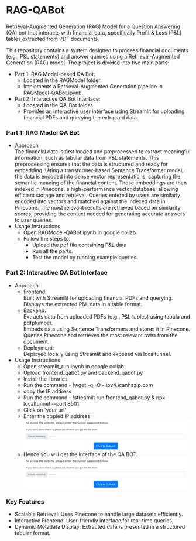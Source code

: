 # RAG-QABot
Retrieval-Augmented Generation (RAG) Model for a Question Answering (QA) bot that interacts with financial data, specifically Profit &amp; Loss (P&amp;L) tables extracted from PDF documents.

This repository contains a system designed to process financial documents (e.g., P&L statements) and answer queries using a Retrieval-Augmented Generation (RAG) model. The project is divided into two main parts:

- Part 1: RAG Model-based QA Bot:
  - Located in the RAGModel folder.
  - Implements a Retrieval-Augmented Generation pipeline in RAGModel-QABot.ipynb.
- Part 2: Interactive QA Bot Interface:
  - Located in the QA-Bot folder.
  - Provides an interactive user interface using Streamlit for uploading financial PDFs and querying the extracted data.

### Part 1: RAG Model QA Bot
- Approach <br>
  The financial data is first loaded and preprocessed to extract meaningful information, such as tabular data from P&L statements. This preprocessing ensures that the data is structured and ready for embedding. Using a transformer-based Sentence Transformer model, the data is encoded into dense vector representations, capturing the semantic meaning of the financial content. These embeddings are then indexed in Pinecone, a high-performance vector database, allowing efficient storage and retrieval. Queries entered by users are similarly encoded into vectors and matched against the indexed data in Pinecone. The most relevant results are retrieved based on similarity scores, providing the context needed for generating accurate answers to user queries.
- Usage Instructions
  - Open RAGModel-QABot.ipynb in google collab.
  - Follow the steps to:
    - Upload the pdf file containing P&L data
    - Run all the parts.
    - Test the model by running example queries.
### Part 2: Interactive QA Bot Interface
- Approach
  - Frontend:<br>
    Built with Streamlit for uploading financial PDFs and querying.<br>
    Displays the extracted P&L data in a table format.
  - Backend:<br>
    Extracts data from uploaded PDFs (e.g., P&L tables) using tabula and pdfplumber. <br>
    Embeds data using Sentence Transformers and stores it in Pinecone. <br>
    Queries Pinecone and retrieves the most relevant rows from the document.
  - Deployment: <br>
    Deployed locally using Streamlit and exposed via localtunnel.
- Usage Instructions
  - Open streamlit_run.ipynb in google collab.
  - Upload frontend_qabot.py and backend_qabot.py
  - Install the libraries
  - Run the command - !wget -q -O - ipv4.icanhazip.com
  - copy the IP address
  - Run the command - !streamlit run frontend_qabot.py & npx localtunnel --port 8501
  - Click on 'your url'
  - Enter the copied IP address
    ![Alt text](Demonstarting-Images/tunnel.PNG)
  - Hence you will get the Interface of the QA BOT.
    ![Alt text](Demonstarting-Images/tunnel.PNG)
    
### Key Features
- Scalable Retrieval: Uses Pinecone to handle large datasets efficiently.
- Interactive Frontend: User-friendly interface for real-time queries.
- Dynamic Metadata Display: Extracted data is presented in a structured tabular format.
